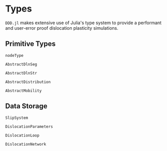 # Types

`DDD.jl` makes extensive use of Julia's type system to provide a performant and user-error proof dislocation plasticity simulations.

## Primitive Types

```@docs
nodeType
```

```@docs
AbstractDlnSeg
```

```@docs
AbstractDlnStr
```

```@docs
AbstractDistribution
```

```@docs
AbstractMobility
```

## Data Storage

```@docs
SlipSystem
```

```@docs
DislocationParameters
```

```@docs
DislocationLoop
```

```@docs
DislocationNetwork
```

